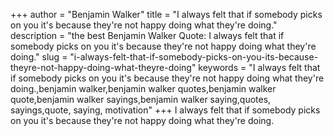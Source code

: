 +++
author = "Benjamin Walker"
title = "I always felt that if somebody picks on you it's because they're not happy doing what they're doing."
description = "the best Benjamin Walker Quote: I always felt that if somebody picks on you it's because they're not happy doing what they're doing."
slug = "i-always-felt-that-if-somebody-picks-on-you-its-because-theyre-not-happy-doing-what-theyre-doing"
keywords = "I always felt that if somebody picks on you it's because they're not happy doing what they're doing.,benjamin walker,benjamin walker quotes,benjamin walker quote,benjamin walker sayings,benjamin walker saying,quotes, sayings,quote, saying, motivation"
+++
I always felt that if somebody picks on you it's because they're not happy doing what they're doing.
